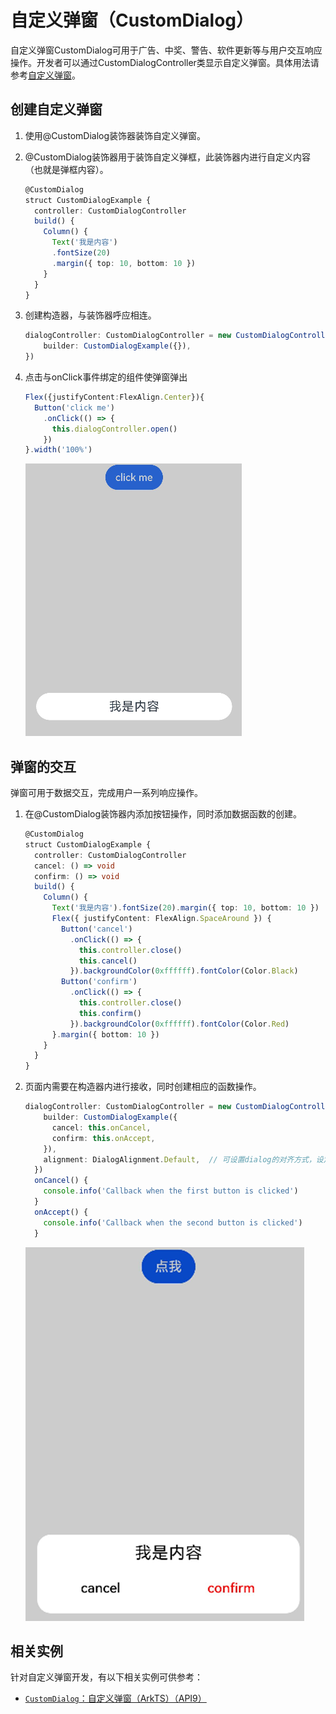 # 自定义弹窗（CustomDialog）


自定义弹窗CustomDialog可用于广告、中奖、警告、软件更新等与用户交互响应操作。开发者可以通过CustomDialogController类显示自定义弹窗。具体用法请参考[自定义弹窗](../reference/arkui-ts/ts-methods-custom-dialog-box.md)。


## 创建自定义弹窗

1. 使用\@CustomDialog装饰器装饰自定义弹窗。

2. \@CustomDialog装饰器用于装饰自定义弹框，此装饰器内进行自定义内容（也就是弹框内容）。

   ```ts
   @CustomDialog
   struct CustomDialogExample {
     controller: CustomDialogController
     build() {
       Column() {
         Text('我是内容')
         .fontSize(20)
         .margin({ top: 10, bottom: 10 })
       }
     }
   }
   ```

3. 创建构造器，与装饰器呼应相连。

   ```ts
   dialogController: CustomDialogController = new CustomDialogController({
       builder: CustomDialogExample({}),
   })
   ```

4. 点击与onClick事件绑定的组件使弹窗弹出

   ```ts
   Flex({justifyContent:FlexAlign.Center}){
     Button('click me')
       .onClick(() => {
         this.dialogController.open()
       })
   }.width('100%')
   ```

   ![zh-cn_image_0000001562700493](figures/zh-cn_image_0000001562700493.png)


## 弹窗的交互

弹窗可用于数据交互，完成用户一系列响应操作。


1. 在\@CustomDialog装饰器内添加按钮操作，同时添加数据函数的创建。

   ```ts
   @CustomDialog
   struct CustomDialogExample {
     controller: CustomDialogController
     cancel: () => void
     confirm: () => void
     build() {
       Column() {
         Text('我是内容').fontSize(20).margin({ top: 10, bottom: 10 })
         Flex({ justifyContent: FlexAlign.SpaceAround }) {
           Button('cancel')
             .onClick(() => {
               this.controller.close()
               this.cancel()
             }).backgroundColor(0xffffff).fontColor(Color.Black)
           Button('confirm')
             .onClick(() => {
               this.controller.close()
               this.confirm()
             }).backgroundColor(0xffffff).fontColor(Color.Red)
         }.margin({ bottom: 10 })
       }
     }
   }
   ```

2. 页面内需要在构造器内进行接收，同时创建相应的函数操作。

   ```ts
   dialogController: CustomDialogController = new CustomDialogController({
       builder: CustomDialogExample({
         cancel: this.onCancel,
         confirm: this.onAccept,
       }),
       alignment: DialogAlignment.Default,  // 可设置dialog的对齐方式，设定显示在底部或中间等，默认为底部显示
     })
     onCancel() {
       console.info('Callback when the first button is clicked')
     }
     onAccept() {
       console.info('Callback when the second button is clicked')
     }
   ```

   ![zh-cn_image_0000001511421320](figures/zh-cn_image_0000001511421320.png)

## 相关实例

针对自定义弹窗开发，有以下相关实例可供参考：

- [`CustomDialog`：自定义弹窗（ArkTS）（API9）](https://gitee.com/openharmony/codelabs/tree/master/ETSUI/CustomDialog)
